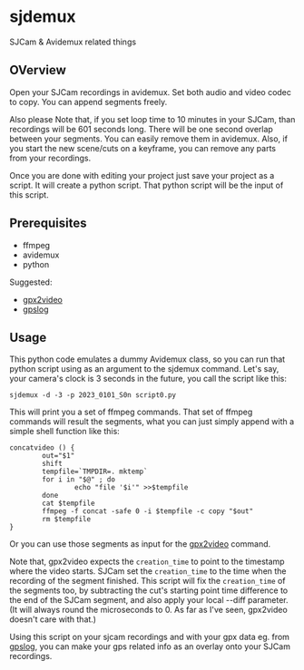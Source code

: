 # sjdemux
SJCam &amp; Avidemux related things

## OVerview
Open your SJCam recordings in avidemux.
Set both audio and video codec to copy.
You can append segments freely.

Also please Note that, if you set loop time to 10 minutes in your SJCam, than recordings will be 601 seconds long.
There will be one second overlap between your segments. You can easily  remove them in avidemux.
Also, if you start the new scene/cuts on a keyframe, you can remove any parts from your recordings.

Once you are done with editing your project just save your project as a script. It will create a python script.
That python script will be the input of this script.

## Prerequisites
* ffmpeg
* avidemux
* python

Suggested:

* [gpx2video](https://github.com/progweb/gpx2video)
* [gpslog](https://play.google.com/store/apps/details?id=eu.basicairdata.graziano.gpslogger&authuser=0)

## Usage
This python code emulates a dummy Avidemux class, so you can run that python script using as an argument to the sjdemux command.
Let's say, your camera's clock is 3 seconds in the future, you call the script like this:
```
sjdemux -d -3 -p 2023_0101_S0n script0.py
```
This will print you a set of ffmpeg commands.
That set of ffmpeg commands will result the segments, what you can just simply append with a simple shell function like this:
```
concatvideo () {
        out="$1"
        shift
        tempfile=`TMPDIR=. mktemp`
        for i in "$@" ; do
                echo "file '$i'" >>$tempfile
        done
        cat $tempfile
        ffmpeg -f concat -safe 0 -i $tempfile -c copy "$out"
        rm $tempfile
}

```
Or you can use those segments as input for the [gpx2video](https://github.com/progweb/gpx2video) command.

Note that, gpx2video expects the `creation_time` to point to the timestamp where the video starts.
SJCam set the `creation_time` to the time when the recording of the segment finished.
This script will fix the `creation_time` of the segments too, by subtracting the cut's starting point time difference to the end of the SJCam segment, and also apply your local --diff parameter. (It will always round the microseconds to 0. As far as I've seen, gpx2video doesn't care with that.)

Using this script on your sjcam recordings and with your gpx data eg. from [gpslog](https://play.google.com/store/apps/details?id=eu.basicairdata.graziano.gpslogger&authuser=0), you can make your gps related info as an overlay onto your SJCam recordings.
